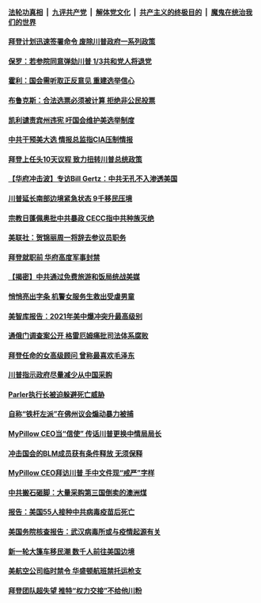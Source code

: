 

####  [法轮功真相](../../../../basic/blob/master/README.md?t=01180831) &nbsp;|&nbsp; [九评共产党](../../../../9ping.md/blob/master/README.md?t=01180831) &nbsp;|&nbsp; [解体党文化](../../../../jtdwh.md/blob/master/README.md?t=01180831)  &nbsp;|&nbsp; [共产主义的终极目的](../../../../gczydzjmd.md/blob/master/README.md?t=01180831) &nbsp;|&nbsp; [魔鬼在统治我们的世界](../../../../mgztzwmdsj.md/blob/master/README.md?t=01180831) 

#### [拜登计划迅速签署命令 废除川普政府一系列政策](../pages/prog203/a103034291.md?t=01180831) 

#### [保罗：若参院同意弹劾川普 1/3共和党人将退党](../pages/prog203/a103034277.md?t=01180831) 

#### [霍利：国会需听取正反意见 重建选举信心](../pages/prog203/a103034285.md?t=01180831) 

#### [布鲁克斯：合法选票必须被计算 拒绝非公民投票](../pages/prog203/a103034287.md?t=01180831) 

#### [凯利谴责宾州违宪 吁国会维护美选举制度](../pages/prog203/a103034289.md?t=01180831) 

#### [中共干预美大选 情报总监指CIA压制情报](../pages/prog203/a103034295.md?t=01180831) 

#### [拜登上任头10天议程  致力扭转川普总统政策](../pages/prog203/a103034302.md?t=01180831) 

#### [【华府冲击波】专访Bill Gertz：中共无孔不入渗透美国](../pages/prog203/a103034272.md?t=01180831) 

#### [川普延长南部边境紧急状态 9千移民压境](../pages/prog203/a103034274.md?t=01180831) 

#### [宗教日蓬佩奥批中共暴政 CECC指中共种族灭绝](../pages/prog203/a103034267.md?t=01180831) 

#### [美联社：贺锦丽周一将辞去参议员职务](../pages/prog203/a103034260.md?t=01180831) 

#### [拜登就职前 华府高度军事封禁](../pages/prog203/a103034198.md?t=01180831) 

#### [【揭密】中共通过免费旅游和饭局统战美媒](../pages/prog203/a103034116.md?t=01180831) 

#### [悄悄亮出字条 机警女服务生救出受虐男童](../pages/prog203/a103034071.md?t=01180831) 

#### [美智库报告：2021年美中爆冲突升最高级别](../pages/prog203/a103033989.md?t=01180831) 

#### [通俄门调查案公开 格雷厄姆痛批司法体系腐败](../pages/prog203/a103033994.md?t=01180831) 

#### [拜登任命的女高级顾问 曾称最喜欢毛泽东](../pages/prog203/a103033965.md?t=01180831) 

#### [川普指示政府尽量减少从中国采购](../pages/prog203/a103033839.md?t=01180831) 

#### [Parler执行长被迫躲避死亡威胁](../pages/prog203/a103033802.md?t=01180831) 

#### [自称“铁杆左派”在佛州议会煽动暴力被捕](../pages/prog203/a103033824.md?t=01180831) 

#### [MyPillow CEO当“信使” 传话川普更换中情局局长](../pages/prog203/a103033818.md?t=01180831) 

#### [冲击国会的BLM成员获有条件释放 无须保释](../pages/prog203/a103033793.md?t=01180831) 

#### [MyPillow CEO拜访川普 手中文件现“戒严”字样](../pages/prog203/a103033767.md?t=01180831) 

#### [中共搬石砸脚：大量采购第三国倒卖的澳洲煤](../pages/prog203/a103033765.md?t=01180831) 

#### [报告：美国55人接种中共病毒疫苗后死亡](../pages/prog203/a103033747.md?t=01180831) 

#### [美国务院核查报告：武汉病毒所或与疫情起源有关](../pages/prog203/a103033708.md?t=01180831) 

#### [新一轮大篷车移民潮 数千人前往美国边境](../pages/prog203/a103033678.md?t=01180831) 

#### [美航空公司临时禁令 华盛顿航班禁托运枪支](../pages/prog203/a103033627.md?t=01180831) 

#### [拜登团队超失望 推特“权力交接”不给他川粉](../pages/prog203/a103033632.md?t=01180831) 

